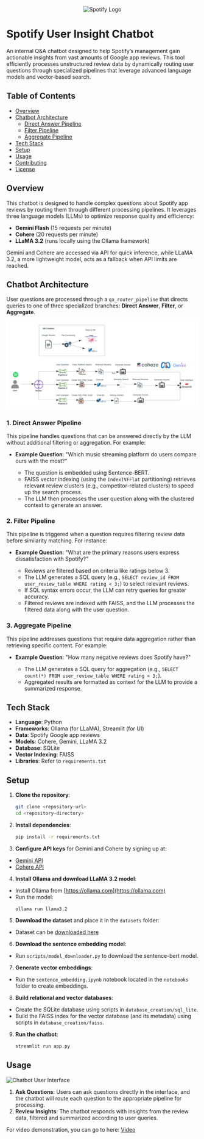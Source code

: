 <p align="center">
  <img src="https://upload.wikimedia.org/wikipedia/commons/1/19/Spotify_logo_without_text.svg" alt="Spotify Logo" width="100"/>
</p>

# Spotify User Insight Chatbot

An internal Q&A chatbot designed to help Spotify’s management gain actionable insights from vast amounts of Google app reviews. This tool efficiently processes unstructured review data by dynamically routing user questions through specialized pipelines that leverage advanced language models and vector-based search.

## Table of Contents
- [Overview](#overview)
- [Chatbot Architecture](#chatbot-architecture)
  - [Direct Answer Pipeline](#1-direct-answer-pipeline)
  - [Filter Pipeline](#2-filter-pipeline)
  - [Aggregate Pipeline](#3-aggregate-pipeline)
- [Tech Stack](#tech-stack)
- [Setup](#setup)
- [Usage](#usage)
- [Contributing](#contributing)
- [License](#license)

## Overview

This chatbot is designed to handle complex questions about Spotify app reviews by routing them through different processing pipelines. It leverages three language models (LLMs) to optimize response quality and efficiency:
- **Gemini Flash** (15 requests per minute)
- **Cohere** (20 requests per minute)
- **LLaMA 3.2** (runs locally using the Ollama framework)

Gemini and Cohere are accessed via API for quick inference, while LLaMA 3.2, a more lightweight model, acts as a fallback when API limits are reached.

## Chatbot Architecture

User questions are processed through a `qa_router_pipeline` that directs queries to one of three specialized branches: **Direct Answer**, **Filter**, or **Aggregate**.

![Chatbot Architecture Diagram](images/chatbot_architecture.png)

### 1. Direct Answer Pipeline
This pipeline handles questions that can be answered directly by the LLM without additional filtering or aggregation. For example:
- **Example Question**: "Which music streaming platform do users compare ours with the most?"

   - The question is embedded using Sentence-BERT.
   - FAISS vector indexing (using the `IndexIVFFlat` partitioning) retrieves relevant review clusters (e.g., competitor-related clusters) to speed up the search process.
   - The LLM then processes the user question along with the clustered context to generate an answer.

### 2. Filter Pipeline
This pipeline is triggered when a question requires filtering review data before similarity matching. For instance:
- **Example Question**: "What are the primary reasons users express dissatisfaction with Spotify?"

   - Reviews are filtered based on criteria like ratings below 3.
   - The LLM generates a SQL query (e.g., `SELECT review_id FROM user_review_table WHERE rating < 3;`) to select relevant reviews.
   - If SQL syntax errors occur, the LLM can retry queries for greater accuracy.
   - Filtered reviews are indexed with FAISS, and the LLM processes the filtered data along with the user question.

### 3. Aggregate Pipeline
This pipeline addresses questions that require data aggregation rather than retrieving specific content. For example:
- **Example Question**: "How many negative reviews does Spotify have?"

   - The LLM generates a SQL query for aggregation (e.g., `SELECT count(*) FROM user_review_table WHERE rating < 3;`).
   - Aggregated results are formatted as context for the LLM to provide a summarized response.

## Tech Stack

- **Language**: Python
- **Frameworks**: Ollama (for LLaMA), Streamlit (for UI)
- **Data**: Spotify Google app reviews
- **Models**: Cohere, Gemini, LLaMA 3.2
- **Database**: SQLite
- **Vector Indexing**: FAISS
- **Libraries**: Refer to `requirements.txt`

## Setup

1. **Clone the repository**:
   ```bash
   git clone <repository-url>
   cd <repository-directory>

2. **Install dependencies**:
    ```bash
    pip install -r requirements.txt

3. **Configure API keys** for Gemini and Cohere by signing up at:
- [Gemini API](https://ai.google.dev)
- [Cohere API](https://docs.cohere.com)

4. **Install Ollama and download LLaMA 3.2 model**:
- Install Ollama from [https://ollama.com](https://ollama.com)
- Run the model:
  ```
  ollama run llama3.2
  ```

5. **Download the dataset** and place it in the `datasets` folder:
- Dataset can be [downloaded here](https://drive.google.com/file/d/1_xaRB6d2K_9-1dUmdU0GjtaqPO7uQnTM/view)

6. **Download the sentence embedding model**:
- Run `scripts/model_downloader.py` to download the sentence-bert model.

7. **Generate vector embeddings**:
- Run the `sentence_embedding.ipynb` notebook located in the `notebooks` folder to create embeddings.

8. **Build relational and vector databases**:
- Create the SQLite database using scripts in `database_creation/sql_lite`.
- Build the FAISS index for the vector database (and its metadata) using scripts in `database_creation/faiss`.

9. **Run the chatbot**:
    ```bash
    streamlit run app.py

## Usage

![Chatbot User Interface](images/UI.png)

1. **Ask Questions**: Users can ask questions directly in the interface, and the chatbot will route each question to the appropriate pipeline for processing.
2. **Review Insights**: The chatbot responds with insights from the review data, filtered and summarized according to user queries.

For video demonstration, you can go to here: [Video](https://drive.google.com/file/d/1jMYPQAhPeSWCX0krsrrp3otPYqlQgGNo/view?usp=sharing)


